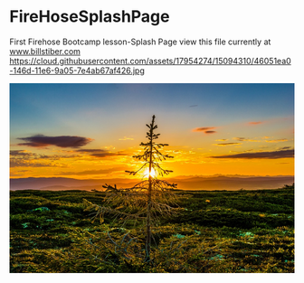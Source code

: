 # FireHoseSplashPage
First Firehose Bootcamp lesson-Splash Page
view this file currently at www.billstiber.com
https://cloud.githubusercontent.com/assets/17954274/15094310/46051ea0-146d-11e6-9a05-7e4ab67af426.jpg

![alt text](sunsetTree.jpg "Backgorund imagage")
